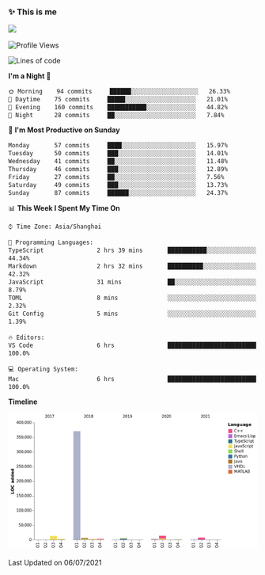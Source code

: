 <!--

**icyzeroice/icyzeroice** is a ✨ _special_ ✨ repository because its `README.md` (this file) appears on your GitHub profile.

Here are some ideas to get you started:

- 🔭 I’m currently working on ...
- 🌱 I’m currently learning ...
- 👯 I’m looking to collaborate on ...
- 🤔 I’m looking for help with ...
- 💬 Ask me about ...
- 📫 How to reach me: ...
- 😄 Pronouns: ...
- ⚡ Fun fact: ...

-->

### ✨ This is me

![](https://github-readme-stats.vercel.app/api?username=icyzeroice)

<!--START_SECTION:waka-->
![Profile Views](http://img.shields.io/badge/Profile%20Views-0-blue)

![Lines of code](https://img.shields.io/badge/From%20Hello%20World%20I%27ve%20Written-429620%20lines%20of%20code-blue)

**I'm a Night 🦉** 

```text
🌞 Morning    94 commits     ██████░░░░░░░░░░░░░░░░░░░   26.33% 
🌆 Daytime    75 commits     █████░░░░░░░░░░░░░░░░░░░░   21.01% 
🌃 Evening    160 commits    ███████████░░░░░░░░░░░░░░   44.82% 
🌙 Night      28 commits     ██░░░░░░░░░░░░░░░░░░░░░░░   7.84%

```
📅 **I'm Most Productive on Sunday** 

```text
Monday       57 commits     ████░░░░░░░░░░░░░░░░░░░░░   15.97% 
Tuesday      50 commits     ███░░░░░░░░░░░░░░░░░░░░░░   14.01% 
Wednesday    41 commits     ██░░░░░░░░░░░░░░░░░░░░░░░   11.48% 
Thursday     46 commits     ███░░░░░░░░░░░░░░░░░░░░░░   12.89% 
Friday       27 commits     ██░░░░░░░░░░░░░░░░░░░░░░░   7.56% 
Saturday     49 commits     ███░░░░░░░░░░░░░░░░░░░░░░   13.73% 
Sunday       87 commits     ██████░░░░░░░░░░░░░░░░░░░   24.37%

```


📊 **This Week I Spent My Time On** 

```text
⌚︎ Time Zone: Asia/Shanghai

💬 Programming Languages: 
TypeScript               2 hrs 39 mins       ███████████░░░░░░░░░░░░░░   44.34% 
Markdown                 2 hrs 32 mins       ██████████░░░░░░░░░░░░░░░   42.32% 
JavaScript               31 mins             ██░░░░░░░░░░░░░░░░░░░░░░░   8.79% 
TOML                     8 mins              ░░░░░░░░░░░░░░░░░░░░░░░░░   2.32% 
Git Config               5 mins              ░░░░░░░░░░░░░░░░░░░░░░░░░   1.39%

🔥 Editors: 
VS Code                  6 hrs               █████████████████████████   100.0%

💻 Operating System: 
Mac                      6 hrs               █████████████████████████   100.0%

```

**Timeline**

![Chart not found](https://raw.githubusercontent.com/icyzeroice/icyzeroice/main/charts/bar_graph.png) 


 Last Updated on 06/07/2021
<!--END_SECTION:waka-->

<!--

### Related
- https://github.com/abhisheknaiidu/awesome-github-profile-readme
- https://github.com/coderjojo/creative-profile-readme
- https://github.com/elangosundar/awesome-README-templates
- https://github.com/durgeshsamariya/awesome-github-profile-readme-templates
- https://github.com/anmol098/waka-readme-stats

-->

